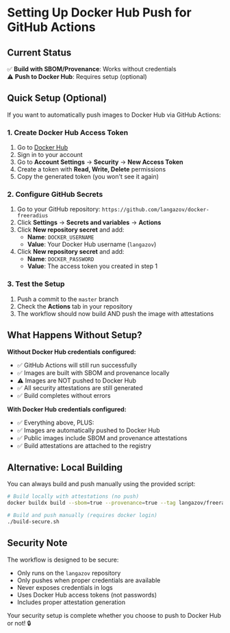 # Setting Up Docker Hub Push for GitHub Actions

## Current Status
✅ **Build with SBOM/Provenance**: Works without credentials  
⚠️ **Push to Docker Hub**: Requires setup (optional)

## Quick Setup (Optional)

If you want to automatically push images to Docker Hub via GitHub Actions:

### 1. Create Docker Hub Access Token
1. Go to [Docker Hub](https://hub.docker.com/)
2. Sign in to your account
3. Go to **Account Settings** → **Security** → **New Access Token**
4. Create a token with **Read, Write, Delete** permissions
5. Copy the generated token (you won't see it again)

### 2. Configure GitHub Secrets
1. Go to your GitHub repository: `https://github.com/langazov/docker-freeradius`
2. Click **Settings** → **Secrets and variables** → **Actions**
3. Click **New repository secret** and add:
   - **Name**: `DOCKER_USERNAME`
   - **Value**: Your Docker Hub username (`langazov`)
4. Click **New repository secret** and add:
   - **Name**: `DOCKER_PASSWORD` 
   - **Value**: The access token you created in step 1

### 3. Test the Setup
1. Push a commit to the `master` branch
2. Check the **Actions** tab in your repository
3. The workflow should now build AND push the image with attestations

## What Happens Without Setup?

**Without Docker Hub credentials configured:**
- ✅ GitHub Actions will still run successfully
- ✅ Images are built with SBOM and provenance locally
- ⚠️ Images are NOT pushed to Docker Hub
- ✅ All security attestations are still generated
- ✅ Build completes without errors

**With Docker Hub credentials configured:**
- ✅ Everything above, PLUS:
- ✅ Images are automatically pushed to Docker Hub
- ✅ Public images include SBOM and provenance attestations
- ✅ Build attestations are attached to the registry

## Alternative: Local Building

You can always build and push manually using the provided script:

```bash
# Build locally with attestations (no push)
docker buildx build --sbom=true --provenance=true --tag langazov/freeradius:latest .

# Build and push manually (requires docker login)
./build-secure.sh
```

## Security Note

The workflow is designed to be secure:
- Only runs on the `langazov` repository
- Only pushes when proper credentials are available  
- Never exposes credentials in logs
- Uses Docker Hub access tokens (not passwords)
- Includes proper attestation generation

Your security setup is complete whether you choose to push to Docker Hub or not! 🔒
